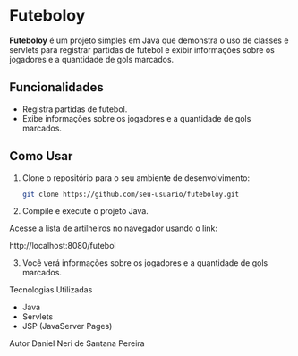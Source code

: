 # Futeboloy

**Futeboloy** é um projeto simples em Java que demonstra o uso de classes e servlets para registrar partidas de futebol e exibir informações sobre os jogadores e a quantidade de gols marcados.

## Funcionalidades

- Registra partidas de futebol.
- Exibe informações sobre os jogadores e a quantidade de gols marcados.

## Como Usar

1. Clone o repositório para o seu ambiente de desenvolvimento:

   ```bash
   git clone https://github.com/seu-usuario/futeboloy.git


2. Compile e execute o projeto Java.

Acesse a lista de artilheiros no navegador usando o link:

http://localhost:8080/futebol

3. Você verá informações sobre os jogadores e a quantidade de gols marcados.

Tecnologias Utilizadas
  - Java
  - Servlets
  - JSP (JavaServer Pages)


Autor
Daniel Neri de Santana Pereira
